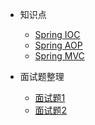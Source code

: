 - 知识点

  - [Spring IOC](/java/jvm1.md)
  - [Spring AOP](/java/threads.md)
  - [Spring MVC](custom-navbar.md)


- 面试题整理

  - [面试题1](deploy.md)
  - [面试题2](helpers.md)
  
